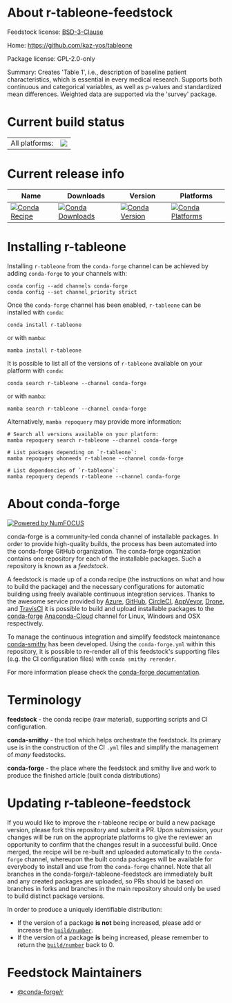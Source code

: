 About r-tableone-feedstock
==========================

Feedstock license: [BSD-3-Clause](https://github.com/conda-forge/r-tableone-feedstock/blob/main/LICENSE.txt)

Home: https://github.com/kaz-yos/tableone

Package license: GPL-2.0-only

Summary: Creates 'Table 1', i.e., description of baseline patient characteristics, which is essential in every medical research. Supports both continuous and categorical variables, as well as p-values and standardized mean differences. Weighted data are supported via the 'survey' package.

Current build status
====================


<table><tr><td>All platforms:</td>
    <td>
      <a href="https://dev.azure.com/conda-forge/feedstock-builds/_build/latest?definitionId=16834&branchName=main">
        <img src="https://dev.azure.com/conda-forge/feedstock-builds/_apis/build/status/r-tableone-feedstock?branchName=main">
      </a>
    </td>
  </tr>
</table>

Current release info
====================

| Name | Downloads | Version | Platforms |
| --- | --- | --- | --- |
| [![Conda Recipe](https://img.shields.io/badge/recipe-r--tableone-green.svg)](https://anaconda.org/conda-forge/r-tableone) | [![Conda Downloads](https://img.shields.io/conda/dn/conda-forge/r-tableone.svg)](https://anaconda.org/conda-forge/r-tableone) | [![Conda Version](https://img.shields.io/conda/vn/conda-forge/r-tableone.svg)](https://anaconda.org/conda-forge/r-tableone) | [![Conda Platforms](https://img.shields.io/conda/pn/conda-forge/r-tableone.svg)](https://anaconda.org/conda-forge/r-tableone) |

Installing r-tableone
=====================

Installing `r-tableone` from the `conda-forge` channel can be achieved by adding `conda-forge` to your channels with:

```
conda config --add channels conda-forge
conda config --set channel_priority strict
```

Once the `conda-forge` channel has been enabled, `r-tableone` can be installed with `conda`:

```
conda install r-tableone
```

or with `mamba`:

```
mamba install r-tableone
```

It is possible to list all of the versions of `r-tableone` available on your platform with `conda`:

```
conda search r-tableone --channel conda-forge
```

or with `mamba`:

```
mamba search r-tableone --channel conda-forge
```

Alternatively, `mamba repoquery` may provide more information:

```
# Search all versions available on your platform:
mamba repoquery search r-tableone --channel conda-forge

# List packages depending on `r-tableone`:
mamba repoquery whoneeds r-tableone --channel conda-forge

# List dependencies of `r-tableone`:
mamba repoquery depends r-tableone --channel conda-forge
```


About conda-forge
=================

[![Powered by
NumFOCUS](https://img.shields.io/badge/powered%20by-NumFOCUS-orange.svg?style=flat&colorA=E1523D&colorB=007D8A)](https://numfocus.org)

conda-forge is a community-led conda channel of installable packages.
In order to provide high-quality builds, the process has been automated into the
conda-forge GitHub organization. The conda-forge organization contains one repository
for each of the installable packages. Such a repository is known as a *feedstock*.

A feedstock is made up of a conda recipe (the instructions on what and how to build
the package) and the necessary configurations for automatic building using freely
available continuous integration services. Thanks to the awesome service provided by
[Azure](https://azure.microsoft.com/en-us/services/devops/), [GitHub](https://github.com/),
[CircleCI](https://circleci.com/), [AppVeyor](https://www.appveyor.com/),
[Drone](https://cloud.drone.io/welcome), and [TravisCI](https://travis-ci.com/)
it is possible to build and upload installable packages to the
[conda-forge](https://anaconda.org/conda-forge) [Anaconda-Cloud](https://anaconda.org/)
channel for Linux, Windows and OSX respectively.

To manage the continuous integration and simplify feedstock maintenance
[conda-smithy](https://github.com/conda-forge/conda-smithy) has been developed.
Using the ``conda-forge.yml`` within this repository, it is possible to re-render all of
this feedstock's supporting files (e.g. the CI configuration files) with ``conda smithy rerender``.

For more information please check the [conda-forge documentation](https://conda-forge.org/docs/).

Terminology
===========

**feedstock** - the conda recipe (raw material), supporting scripts and CI configuration.

**conda-smithy** - the tool which helps orchestrate the feedstock.
                   Its primary use is in the construction of the CI ``.yml`` files
                   and simplify the management of *many* feedstocks.

**conda-forge** - the place where the feedstock and smithy live and work to
                  produce the finished article (built conda distributions)


Updating r-tableone-feedstock
=============================

If you would like to improve the r-tableone recipe or build a new
package version, please fork this repository and submit a PR. Upon submission,
your changes will be run on the appropriate platforms to give the reviewer an
opportunity to confirm that the changes result in a successful build. Once
merged, the recipe will be re-built and uploaded automatically to the
`conda-forge` channel, whereupon the built conda packages will be available for
everybody to install and use from the `conda-forge` channel.
Note that all branches in the conda-forge/r-tableone-feedstock are
immediately built and any created packages are uploaded, so PRs should be based
on branches in forks and branches in the main repository should only be used to
build distinct package versions.

In order to produce a uniquely identifiable distribution:
 * If the version of a package **is not** being increased, please add or increase
   the [``build/number``](https://docs.conda.io/projects/conda-build/en/latest/resources/define-metadata.html#build-number-and-string).
 * If the version of a package **is** being increased, please remember to return
   the [``build/number``](https://docs.conda.io/projects/conda-build/en/latest/resources/define-metadata.html#build-number-and-string)
   back to 0.

Feedstock Maintainers
=====================

* [@conda-forge/r](https://github.com/conda-forge/r/)

